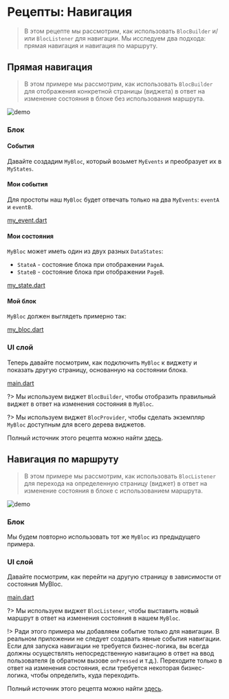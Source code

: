 # Рецепты: Навигация

> В этом рецепте мы рассмотрим, как использовать `BlocBuilder` и/или `BlocListener` для навигации. Мы исследуем два подхода: прямая навигация и навигация по маршруту.

## Прямая навигация

> В этом примере мы рассмотрим, как использовать `BlocBuilder` для отображения конкретной страницы (виджета) в ответ на изменение состояния в блоке без использования маршрута.

![demo](../assets/gifs/recipes_flutter_navigation_direct.gif)

### Блок

#### События

Давайте создадим `MyBloc`, который возьмет `MyEvents` и преобразует их в `MyStates`.

#### Мои события

Для простоты наш `MyBloc` будет отвечать только на два `MyEvents`: `eventA` и `eventB`.

[my_event.dart](../_snippets/recipes_flutter_navigation/my_event.dart.md ':include')

#### Мои состояния

`MyBloc` может иметь один из двух разных `DataStates`:

- `StateA` - состояние блока при отображении `PageA`.
- `StateB` - состояние блока при отображении `PageB`.

[my_state.dart](../_snippets/recipes_flutter_navigation/my_state.dart.md ':include')

#### Мой блок

`MyBloc` должен выглядеть примерно так:

[my_bloc.dart](../_snippets/recipes_flutter_navigation/my_bloc.dart.md ':include')

### UI слой

Теперь давайте посмотрим, как подключить `MyBloc` к виджету и показать другую страницу, основанную на состоянии блока.

[main.dart](../_snippets/recipes_flutter_navigation/direct_navigation/main.dart.md ':include')

?> Мы используем виджет `BlocBuilder`, чтобы отобразить правильный виджет в ответ на изменения состояния в `MyBloc`.

?> Мы используем виджет `BlocProvider`, чтобы сделать экземпляр `MyBloc` доступным для всего дерева виджетов.

Полный источник этого рецепта можно найти [здесь](https://gist.github.com/mit-73/386c840aad41c7675ab8695f15c4cb09).

## Навигация по маршруту

> В этом примере мы рассмотрим, как использовать `BlocListener` для перехода на определенную страницу (виджет) в ответ на изменение состояния в блоке с использованием маршрута.

![demo](../assets/gifs/recipes_flutter_navigation_routes.gif)

### Блок

Мы будем повторно использовать тот же `MyBloc` из предыдущего примера.

### UI слой

Давайте посмотрим, как перейти на другую страницу в зависимости от состояния MyBloc.

[main.dart](../_snippets/recipes_flutter_navigation/route_navigation/main.dart.md ':include')

?> Мы используем виджет `BlocListener`, чтобы выставить новый маршрут в ответ на изменения состояния в нашем `MyBloc`.

!> Ради этого примера мы добавляем событие только для навигации. В реальном приложении не следует создавать явные события навигации. Если для запуска навигации не требуется бизнес-логика, вы всегда должны осуществлять непосредственную навигацию в ответ на ввод пользователя (в обратном вызове `onPressed` и т.д.). Переходите только в ответ на изменения состояния, если требуется некоторая бизнес-логика, чтобы определить, куда переходить.

Полный источник этого рецепта можно найти [здесь](https://gist.github.com/mit-73/6bcd4be10c046ceb33eecfeb380135dd).
